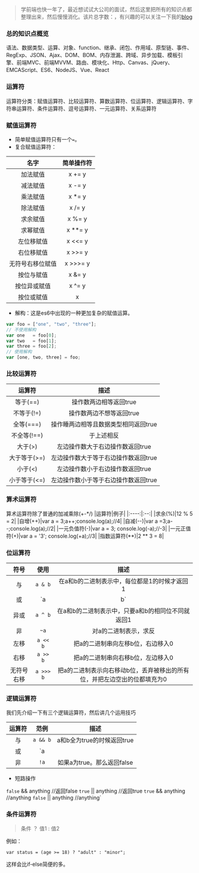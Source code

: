 > 学前端也快一年了，最近想试试大公司的面试，然后这里把所有的知识点都整理出来，然后慢慢消化。该片总字数：，有兴趣的可以关注一下我的[blog]()


### 总的知识点概览

语法、数据类型、运算、对象、function、继承、闭包、作用域、原型链、事件、RegExp、JSON、Ajax、DOM、BOM、内存泄漏、跨域、异步加载、模板引擎、前端MVC、前端MVVM、路由、模块化、Http、Canvas、jQuery、EMCAScript、ES6、NodeJS、Vue、React

### 运算符

运算符分类：赋值运算符、比较运算符、算数运算符、位运算符、逻辑运算符、字符串运算符、条件运算符、逗号运算符、一元运算符、关系运算符

### 赋值运算符

- 简单赋值运算符只有一个`=`。
- 复合赋值运算符：

|名字|简单操作符|
|:---:|:---:|
|加法赋值|x += y|
|减法赋值|x -= y|
|乘法赋值|x *= y|
|除法赋值|x /= y|
|求余赋值|x %= y|
|求幂赋值|x **= y|
|左位移赋值|x <<= y|
|右位移赋值|x >>= y|
|无符号右移位赋值|x >>>= y|
|按位与赋值|x &= y|
|按位异或赋值|x ^= y|
|按位或赋值|x |= y|

- 解构：这是es6中出现的一种更加复杂的赋值运算。

```js
var foo = ["one", "two", "three"];
// 不使用解构
var one   = foo[0];
var two   = foo[1];
var three = foo[2];
// 使用解构
var [one, two, three] = foo;
```

### 比较运算符

|运算符|描述|
|:---:|:---:|
|等于(==)|操作数两边相等返回true|
|不等于(!=)|操作数两边不想等返回true|
|全等(===)|操作睡两边相等且数据类型相同返回true|
|不全等(!==)|于上述相反|
|大于(>)|左边操作数大于右边操作数返回true|
|大于等于(>=)|左边操作数大于等于右边操作数返回true|
|小于(<)|左边操作数小于右边操作数返回true|
|小于等于(<=)|左边操作数小于等于右边操作数返回true|


### 算术运算符
算术运算符除了普通的加减乘除(+-*/)
|运算符|例子|
|:----:|:--:|
|求余(%)|12 % 5 = 2|
|自增(++)|var a = 3;a++;console.log(a);//4|
|自减(--)|var a =3;a--;console.log(a);//2|
|一元负值符(-)|var a = 3; console.log(-a);//-3|
|一元正值符(+)|var a = '3'; console.log(+a);//3|
|指数运算符(**)|2 ** 3 = 8|

### 位运算符

|符号|使用|描述|
|:--:|:--:|:--:|
|与|`a & b`|在a和b的二进制表示中，每位都是1的时候才返回1|
|或|`a | b`|在a和b的二进制表示中，只要有一位为1就可以返回1|
|异或|`a ^ b`|在a和b的二进制表示中，只要a和b的相同位不同就返回1|
|非|`~a`|对a的二进制表示，求反|
|左移|`a << b`|把a的二进制串向左移b位，右边移入0|
|右移|`a >> b`|把a的二进制串向右移b位，左边移入0|
|无符号右移|`a >>> b`|把a的二进制表示向右移动b位，丢弃被移出的所有位，并把左边空出的位都填充为0|


### 逻辑运算符

我们先介绍一下有三个逻辑运算符，然后讲几个运用技巧

|运算符|范例|描述|
|:--:|:--:|:----:|
|与|`a && b`|a和b全为true的时候返回true|
|或|`a || b`|a和b有一个为true，就返回true|
|非|`!a`|如果a为true。那么返回false|

- 短路操作

`false` && anything  //返回false
`true` || anything //返回true
`true` && anything //anything
`false` || anything //anything`

### 条件运算符

> 条件 ？ 值1 : 值2

例如：

`var status = (age >= 18) ? "adult" : "minor";`

这样会比if-else简便的多。
